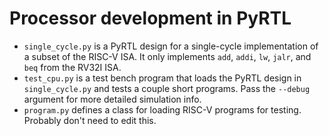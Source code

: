 # Processor development in PyRTL

- `single_cycle.py` is a PyRTL design for a single-cycle implementation of a subset of the RISC-V ISA.
  It only implements `add`, `addi`, `lw`, `jalr`, and `beq` from the RV32I ISA.
- `test_cpu.py` is a test bench program that loads the PyRTL design in `single_cycle.py` and tests a couple short programs.
  Pass the `--debug` argument for more detailed simulation info.
- `program.py` defines a class for loading RISC-V programs for testing. Probably don't need to edit this.

